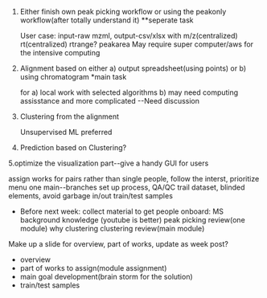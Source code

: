 1. Either finish own peak picking workflow or using the peakonly workflow(after totally understand it)
	**seperate task

	User case: input-raw mzml, output-csv/xlsx with m/z(centralized) rt(centralized) rtrange? peakarea
	May require super computer/aws for the intensive computing


2. Alignment based on either a) output spreadsheet(using points) or b) using chromatogram
	*main task

	for a) local work with selected algorithms
	b) may need computing assisstance and more complicated
	--Need discussion

3. Clustering from the alignment

	Unsupervised ML preferred

4. Prediction based on Clustering?

5.optimize the visualization part--give a handy GUI for users

assign works for pairs rather than single people, follow the interst, prioritize menu
one main--branches
set up process, QA/QC trail dataset, blinded elements, avoid garbage in/out
train/test samples


* Before next week:
collect material to get people onboard:
MS background knowledge (youtube is better)
peak picking review(one module)
why clustering
clustering review(main module)


Make up a slide for overview, part of works, update as week post?
- overview
- part of works to assign(module assignment)
- main goal development(brain storm for the solution)
- train/test samples
